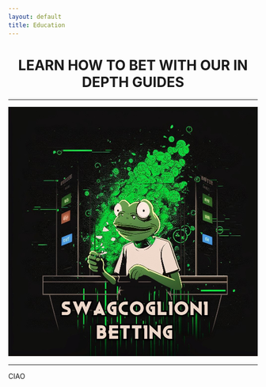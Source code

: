 ```yaml
---
layout: default
title: Education
---  
```



# **<center>LEARN HOW TO BET WITH OUR IN DEPTH GUIDES</center>**  

___
![SWAGCOGBETTING](/assets/images/SWAGCOGLOGO.jpg "Swagcoglioni Logo")  
___  

CIAO



